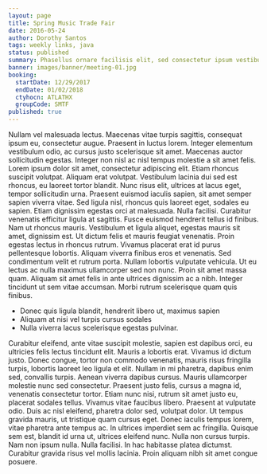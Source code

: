 ```yaml
---
layout: page
title: Spring Music Trade Fair
date: 2016-05-24
author: Dorothy Santos
tags: weekly links, java
status: published
summary: Phasellus ornare facilisis elit, sed consectetur ipsum vestibulum nec.
banner: images/banner/meeting-01.jpg
booking:
  startDate: 12/29/2017
  endDate: 01/02/2018
  ctyhocn: ATLATHX
  groupCode: SMTF
published: true
---
```

Nullam vel malesuada lectus. Maecenas vitae turpis sagittis, consequat ipsum eu, consectetur augue. Praesent in luctus lorem. Integer elementum vestibulum odio, ac cursus justo scelerisque sit amet. Maecenas auctor sollicitudin egestas. Integer non nisl ac nisl tempus molestie a sit amet felis. Lorem ipsum dolor sit amet, consectetur adipiscing elit. Etiam rhoncus suscipit volutpat. Aliquam erat volutpat. Vestibulum lacinia dui sed est rhoncus, eu laoreet tortor blandit. Nunc risus elit, ultrices at lacus eget, tempor sollicitudin urna. Praesent euismod iaculis sapien, sit amet semper sapien viverra vitae. Sed ligula nisl, rhoncus quis laoreet eget, sodales eu sapien. Etiam dignissim egestas orci at malesuada. Nulla facilisi.
Curabitur venenatis efficitur ligula at sagittis. Fusce euismod hendrerit tellus id finibus. Nam ut rhoncus mauris. Vestibulum et ligula aliquet, egestas mauris sit amet, dignissim est. Ut dictum felis et mauris feugiat venenatis. Proin egestas lectus in rhoncus rutrum. Vivamus placerat erat id purus pellentesque lobortis. Aliquam viverra finibus eros et venenatis. Sed condimentum velit et rutrum porta. Nullam lobortis vulputate vehicula. Ut eu lectus ac nulla maximus ullamcorper sed non nunc. Proin sit amet massa quam. Aliquam sit amet felis in ante ultrices dignissim ac a nibh. Integer tincidunt ut sem vitae accumsan. Morbi rutrum scelerisque quam quis finibus.

* Donec quis ligula blandit, hendrerit libero ut, maximus sapien
* Aliquam at nisi vel turpis cursus sodales
* Nulla viverra lacus scelerisque egestas pulvinar.

Curabitur eleifend, ante vitae suscipit molestie, sapien est dapibus orci, eu ultricies felis lectus tincidunt elit. Mauris a lobortis erat. Vivamus id dictum justo. Donec congue, tortor non commodo venenatis, mauris risus fringilla turpis, lobortis laoreet leo ligula et elit. Nullam in mi pharetra, dapibus enim sed, convallis turpis. Aenean viverra dapibus cursus. Mauris ullamcorper molestie nunc sed consectetur. Praesent justo felis, cursus a magna id, venenatis consectetur tortor. Etiam nunc nisi, rutrum sit amet justo eu, placerat sodales tellus. Vivamus vitae faucibus libero. Praesent at vulputate odio. Duis ac nisl eleifend, pharetra dolor sed, volutpat dolor.
Ut tempus gravida mauris, ut tristique quam cursus eget. Donec iaculis tempus lorem, vitae pharetra ante tempus ac. In ultrices imperdiet sem ac fringilla. Quisque sem est, blandit id urna ut, ultrices eleifend nunc. Nulla non cursus turpis. Nam non ipsum nulla. Nulla facilisi. In hac habitasse platea dictumst. Curabitur gravida risus vel mollis lacinia. Proin aliquam nibh sit amet congue posuere.
